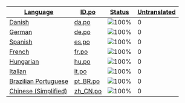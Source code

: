 <table>
  <thead>
    <tr>
      <th>
        <a href="#" id="language">Language</a>
      </th>
      <th>
        <a href="#" id="idpo">ID.po</a>
      </th>
      <th>
        <a href="#" id="status">Status</a>
      </th>
      <th>
        <a href="#" id="untranslated">Untranslated</a>
      </th>
    </tr>
  </thead>
  <tbody>
    <tr>
      <td class="language" data-value="Danish">
        <a href="da.md">Danish</a>
      </td>
      <td class="idpo" data-value="da">
        <a href="https://github.com/linuxmint/cinnamon-spices-applets/blob/master/asl%40santiago/files/asl%40santiago/po/da.po">da.po</a>
      </td>
      <td class="status" data-value="100">
        <img src="https://progress-bar.dev/100" alt="100%" />
      </td>
      <td class="untranslated" data-value="0">
        0
      </td>
    </tr>
    <tr>
      <td class="language" data-value="German">
        <a href="de.md">German</a>
      </td>
      <td class="idpo" data-value="de">
        <a href="https://github.com/linuxmint/cinnamon-spices-applets/blob/master/asl%40santiago/files/asl%40santiago/po/de.po">de.po</a>
      </td>
      <td class="status" data-value="100">
        <img src="https://progress-bar.dev/100" alt="100%" />
      </td>
      <td class="untranslated" data-value="0">
        0
      </td>
    </tr>
    <tr>
      <td class="language" data-value="Spanish">
        <a href="es.md">Spanish</a>
      </td>
      <td class="idpo" data-value="es">
        <a href="https://github.com/linuxmint/cinnamon-spices-applets/blob/master/asl%40santiago/files/asl%40santiago/po/es.po">es.po</a>
      </td>
      <td class="status" data-value="100">
        <img src="https://progress-bar.dev/100" alt="100%" />
      </td>
      <td class="untranslated" data-value="0">
        0
      </td>
    </tr>
    <tr>
      <td class="language" data-value="French">
        <a href="fr.md">French</a>
      </td>
      <td class="idpo" data-value="fr">
        <a href="https://github.com/linuxmint/cinnamon-spices-applets/blob/master/asl%40santiago/files/asl%40santiago/po/fr.po">fr.po</a>
      </td>
      <td class="status" data-value="100">
        <img src="https://progress-bar.dev/100" alt="100%" />
      </td>
      <td class="untranslated" data-value="0">
        0
      </td>
    </tr>
    <tr>
      <td class="language" data-value="Hungarian">
        <a href="hu.md">Hungarian</a>
      </td>
      <td class="idpo" data-value="hu">
        <a href="https://github.com/linuxmint/cinnamon-spices-applets/blob/master/asl%40santiago/files/asl%40santiago/po/hu.po">hu.po</a>
      </td>
      <td class="status" data-value="100">
        <img src="https://progress-bar.dev/100" alt="100%" />
      </td>
      <td class="untranslated" data-value="0">
        0
      </td>
    </tr>
    <tr>
      <td class="language" data-value="Italian">
        <a href="it.md">Italian</a>
      </td>
      <td class="idpo" data-value="it">
        <a href="https://github.com/linuxmint/cinnamon-spices-applets/blob/master/asl%40santiago/files/asl%40santiago/po/it.po">it.po</a>
      </td>
      <td class="status" data-value="100">
        <img src="https://progress-bar.dev/100" alt="100%" />
      </td>
      <td class="untranslated" data-value="0">
        0
      </td>
    </tr>
    <tr>
      <td class="language" data-value="Brazilian Portuguese">
        <a href="pt_BR.md">Brazilian Portuguese</a>
      </td>
      <td class="idpo" data-value="pt_BR">
        <a href="https://github.com/linuxmint/cinnamon-spices-applets/blob/master/asl%40santiago/files/asl%40santiago/po/pt_BR.po">pt_BR.po</a>
      </td>
      <td class="status" data-value="100">
        <img src="https://progress-bar.dev/100" alt="100%" />
      </td>
      <td class="untranslated" data-value="0">
        0
      </td>
    </tr>
    <tr>
      <td class="language" data-value="Chinese (Simplified)">
        <a href="zh_CN.md">Chinese (Simplified)</a>
      </td>
      <td class="idpo" data-value="zh_CN">
        <a href="https://github.com/linuxmint/cinnamon-spices-applets/blob/master/asl%40santiago/files/asl%40santiago/po/zh_CN.po">zh_CN.po</a>
      </td>
      <td class="status" data-value="100">
        <img src="https://progress-bar.dev/100" alt="100%" />
      </td>
      <td class="untranslated" data-value="0">
        0
      </td>
    </tr>
  </tbody>
</table>

